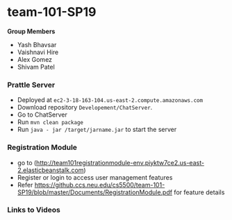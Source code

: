 # team-101-SP19

<b>Group Members</b>
- Yash Bhavsar
- Vaishnavi Hire
- Alex Gomez
- Shivam Patel

<h3>Prattle Server</h3>

- Deployed at `ec2-3-18-163-104.us-east-2.compute.amazonaws.com`
- Download repository `Developement/ChatServer`.
- Go to ChatServer
- Run `mvn clean package`
- Run `java - jar /target/jarname.jar` to start the server

<h3>Registration Module</h3>

- go to (http://team101registrationmodule-env.piyktw7ce2.us-east-2.elasticbeanstalk.com)
- Register or login to access user management features
- Refer https://github.ccs.neu.edu/cs5500/team-101-SP19/blob/master/Documents/RegistrationModule.pdf 
for feature details


 <h3>Links to Videos</h3>